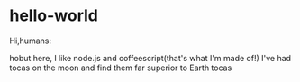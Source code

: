 # hello-world
Hi,humans:

hobut here, I like node.js and coffeescript(that's what I'm made of!)
I've had tocas on the moon and find them far superior to Earth tocas
